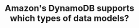 ---
layout: answer
title: "Amazon's DynamoDB supports which types of data models?"
blurb: "<p>Amazon DynamoDB is a NoSQL database that supports key-value and document data models. </p> 
<p>You can learn more about Amazon's DynamoDB in the <a href"
quid: 186
---